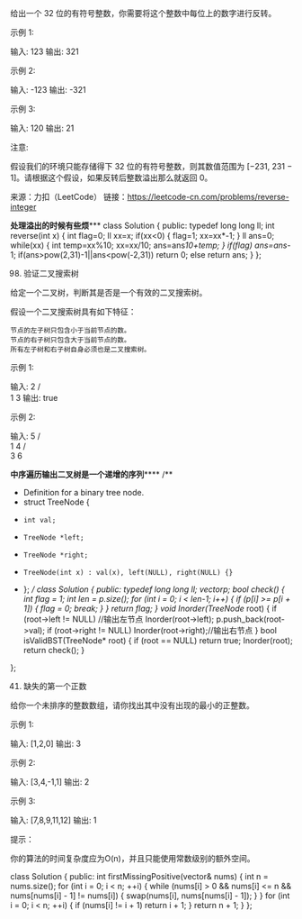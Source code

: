 给出一个 32 位的有符号整数，你需要将这个整数中每位上的数字进行反转。

示例 1:

输入: 123
输出: 321

 示例 2:

输入: -123
输出: -321

示例 3:

输入: 120
输出: 21

注意:

假设我们的环境只能存储得下 32 位的有符号整数，则其数值范围为 [−231,  231 − 1]。请根据这个假设，如果反转后整数溢出那么就返回 0。

来源：力扣（LeetCode）
链接：https://leetcode-cn.com/problems/reverse-integer

****************处理溢出的时候有些烦*******************
class Solution {
public:
    typedef long long ll;
    int reverse(int x) {
        int flag=0;
        ll xx=x;
        if(xx<0)
        {
            flag=1;
            xx=xx*-1;
        }
        ll ans=0;
        while(xx)
        {
            int temp=xx%10;
            xx=xx/10;
            ans=ans*10+temp;
        }
        if(flag)
            ans=ans*-1;
        if(ans>pow(2,31)-1||ans<pow(-2,31))
            return 0;
        else
            return ans;
    }
};



98. 验证二叉搜索树

给定一个二叉树，判断其是否是一个有效的二叉搜索树。

假设一个二叉搜索树具有如下特征：

    节点的左子树只包含小于当前节点的数。
    节点的右子树只包含大于当前节点的数。
    所有左子树和右子树自身必须也是二叉搜索树。

示例 1:

输入:
    2
   / \
  1   3
输出: true

示例 2:

输入:
    5
   / \
  1   4
     / \
    3   6


**************中序遍历输出二叉树是一个递增的序列******************
/**
 * Definition for a binary tree node.
 * struct TreeNode {
 *     int val;
 *     TreeNode *left;
 *     TreeNode *right;
 *     TreeNode(int x) : val(x), left(NULL), right(NULL) {}
 * };
 */
class Solution {
public:
	typedef long long ll;
	vector<ll>p;
	bool check()
	{
		int flag = 1;
		int len = p.size();
		for (int i = 0; i < len-1; i++)
		{
			if (p[i] >= p[i + 1])
			{
				flag = 0;
				break;
			}
		}
		return flag;
	}
	void Inorder(TreeNode* root)
	{
		if (root->left != NULL) //输出左节点
			Inorder(root->left);
		p.push_back(root->val);
		if (root->right != NULL)
			Inorder(root->right);//输出右节点
	}
	bool isValidBST(TreeNode* root) {
        if (root == NULL)
			return true;
		Inorder(root);
		return check();
	}

};

41. 缺失的第一个正数

给你一个未排序的整数数组，请你找出其中没有出现的最小的正整数。

 

示例 1:

输入: [1,2,0]
输出: 3

示例 2:

输入: [3,4,-1,1]
输出: 2

示例 3:

输入: [7,8,9,11,12]
输出: 1

 

提示：

你的算法的时间复杂度应为O(n)，并且只能使用常数级别的额外空间。

class Solution {
public:
	int firstMissingPositive(vector<int>& nums) {
		int n = nums.size();
		for (int i = 0; i < n; ++i) {
			while (nums[i] > 0 && nums[i] <= n && nums[nums[i] - 1] != nums[i]) {
				swap(nums[i], nums[nums[i] - 1]);
			}
		}
		for (int i = 0; i < n; ++i) {
			if (nums[i] != i + 1) return i + 1;
		}
		return n + 1;
	}
};